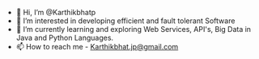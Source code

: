 - 👋 Hi, I’m @Karthikbhatp
- 👀 I’m interested in developing efficient and fault tolerant Software 
- 🌱 I’m currently learning and exploring Web Services, API's, Big Data in Java and Python Languages.
- 📫 How to reach me - Karthikbhat.jp@gmail.com

<!---
Karthikbhatp/Karthikbhatp is a ✨ special ✨ repository because its `README.md` (this file) appears on your GitHub profile.
You can click the Preview link to take a look at your changes.
--->
